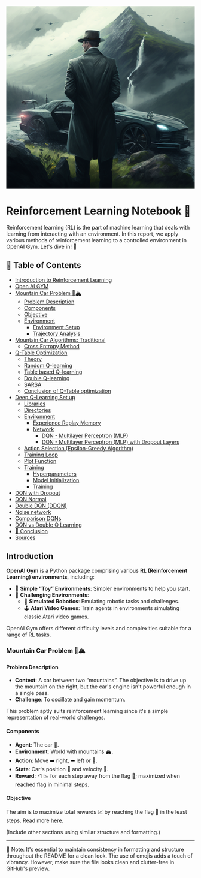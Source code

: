 
<img src="RF.png" width="600">

# Reinforcement Learning Notebook 🤖

Reinforcement learning (RL) is the part of machine learning that deals with learning from interacting with an environment. In this report, we apply various methods of reinforcement learning to a controlled environment in OpenAI Gym. Let's dive in! 🌊

## 📖 Table of Contents 

- [Introduction to Reinforcement Learning](#scrollTo=meNIE_oRe5-E&uniqifier=18)
- [Open AI GYM](#scrollTo=JMasf3UHtslf&uniqifier=18)
- [Mountain Car Problem 🚗🏔️](#scrollTo=Nmmv5gAzgKYJ&uniqifier=18)
  - [Problem Description](#scrollTo=_JcYQOaxu7qZ&uniqifier=18)
  - [Components](#scrollTo=_JcYQOaxu7qZ&uniqifier=18)
  - [Objective](#scrollTo=_JcYQOaxu7qZ&uniqifier=18)
  - [Environment](#scrollTo=oyQ9SR2QvF5N&uniqifier=18)
    - [Environment Setup](#scrollTo=fdL_nhpSvF5V&uniqifier=18)
    - [Trajectory Analysis](#scrollTo=-3hLqxsP2_CP&uniqifier=18)
- [Mountain Car Algorithms: Traditional](#scrollTo=ay75JFPetwA5&uniqifier=18)
  - [Cross Entropy Method](#scrollTo=KXHf0DfNvwSU&uniqifier=18)
- [Q-Table Optimization](#scrollTo=06GPgybBhud4&uniqifier=18)
  - [Theory](#scrollTo=VSQuHMUwHfHR&uniqifier=18)
  - [Random Q-learning](#scrollTo=ZF4zxZltM46q&uniqifier=18)
  - [Table based Q-learning](#scrollTo=utkO8dflAEK2&uniqifier=18)
  - [Double Q-learning](#scrollTo=Nwv-tGn9Cz9F&uniqifier=18)
  - [SARSA](#scrollTo=DEbnpVBA-ime&uniqifier=18)
  - [Conclusion of Q-Table optimization](#scrollTo=LESDxM_c5SW6&uniqifier=18)
- [Deep Q-Learning Set up](#scrollTo=LvV5w0FLiBHj&uniqifier=18)
  - [Libraries](#scrollTo=YdIX4Hs-uWVJ&uniqifier=18)
  - [Directories](#scrollTo=VXfwMneVu5AF&uniqifier=18)
  - [Environment](#scrollTo=LNK51b6TYqhs&uniqifier=18)
    - [Experience Replay Memory](#scrollTo=CBOzjni2v-vn&uniqifier=18)
    - [Network](#scrollTo=fnNKxH4yw66J&uniqifier=18)
      - [DQN - Multilayer Perceptron (MLP)](#scrollTo=o-Pn1ds7dmU6&uniqifier=18)
      - [DQN - Multilayer Perceptron (MLP) with Dropout Layers](#scrollTo=V4BGcfjvKf2m&uniqifier=18)
  - [Action Selection (Epsilon-Greedy Algorithm)](#scrollTo=YEJXx4tyxY83&uniqifier=18)
  - [Training Loop](#scrollTo=6W2NjEG5017z&uniqifier=18)
  - [Plot Function](#scrollTo=advwHE272vBE&uniqifier=18)
  - [Training](#scrollTo=S0SGSW97ZamC&uniqifier=18)
    - [Hyperparameters](#scrollTo=dKc8hxRy6gM8&uniqifier=18)
    - [Model Initialization](#scrollTo=Uabw7s6V72_I&uniqifier=18)
    - [Training](#scrollTo=fz5tgti39qZ1&uniqifier=18)
- [DQN with Dropout](#scrollTo=3QQh1mL5tQrA&uniqifier=18)
- [DQN Normal](#scrollTo=AhmQ7LiiOK8I&uniqifier=18)
- [Double DQN (DDQN)](#scrollTo=qC7ZzJgoXTOc&uniqifier=18)
- [Noise network](#scrollTo=Fal1HNYyO0kg&uniqifier=18)
- [Comparison DQNs](#scrollTo=1Wk4EjKhkKdl&uniqifier=18)
- [DQN vs Double Q Learning](#scrollTo=nNFNZNN5wG6n&uniqifier=18)
- [🏁 Conclusion](#scrollTo=Crr91Deh3L7l&uniqifier=18)
- [Sources](#scrollTo=6k_778s1rIBJ&uniqifier=18)




## Introduction

**OpenAI Gym** is a Python package comprising various **RL (Reinforcement Learning) environments**, including:

- 🧸 **Simple “Toy” Environments**: Simpler environments to help you start.
- 🤺 **Challenging Environments**: 
  - 🤖 **Simulated Robotics**: Emulating robotic tasks and challenges.
  - 🕹️ **Atari Video Games**: Train agents in environments simulating classic Atari video games.

OpenAI Gym offers different difficulty levels and complexities suitable for a range of RL tasks.

### Mountain Car Problem 🚗🏔️

#### Problem Description

- **Context**: A car between two “mountains”. The objective is to drive up the mountain on the right, but the car's engine isn't powerful enough in a single pass.
- **Challenge**: To oscillate and gain momentum.

This problem aptly suits reinforcement learning since it's a simple representation of real-world challenges.

#### Components

- **Agent**: The car 🚗.
- **Environment**: World with mountains 🏔️.
- **Action**: Move ➡️ right, ⬅️ left or 🚫.
- **State**: Car's position 📍 and velocity 🚀.
- **Reward**: -1 📉 for each step away from the flag 🏁; maximized when reached flag in minimal steps.

#### Objective

The aim is to maximize total rewards 📈 by reaching the flag 🏁 in the least steps. Read more [here](https://www.gymlibrary.dev/environments/classic_control/mountain_car/).

(Include other sections using similar structure and formatting.)

---

📌 Note: It's essential to maintain consistency in formatting and structure throughout the README for a clean look. The use of emojis adds a touch of vibrancy. However, make sure the file looks clean and clutter-free in GitHub's preview.

